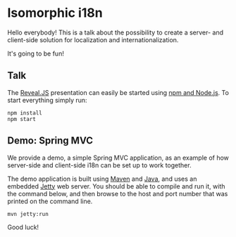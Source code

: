 Isomorphic i18n
===============

Hello everybody! This is a talk about the possibility to create a server- and
client-side solution for localization and internationalization.

It's going to be fun!

## Talk

The [Reveal.JS](http://lab.hakim.se/reveal-js) presentation can
easily be started using [npm and Node.js](http://nodejs.org). To
start everything simply run:

    npm install
    npm start

## Demo: Spring MVC

We provide a demo, a simple Spring MVC application, as an example of
how server-side and client-side i18n can be set up to work together.

The demo application is built using [Maven](http://maven.apache.org) and
[Java](http://www.oracle.com/technetwork/java/javase/downloads/),
and uses an embedded [Jetty](http://eclipse.org/jetty/) web server. You
should be able to compile and run it, with the command below, and then browse
to the host and port number that was printed on the command line.

    mvn jetty:run

Good luck!
